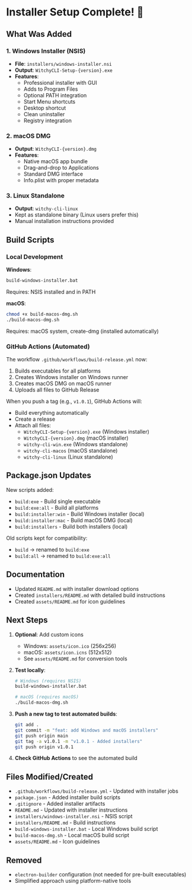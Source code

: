 # Installer Setup Complete! 🎉

## What Was Added

### 1. Windows Installer (NSIS)
- **File**: `installers/windows-installer.nsi`
- **Output**: `WitchyCLI-Setup-{version}.exe`
- **Features**:
  - Professional installer with GUI
  - Adds to Program Files
  - Optional PATH integration
  - Start Menu shortcuts
  - Desktop shortcut
  - Clean uninstaller
  - Registry integration

### 2. macOS DMG
- **Output**: `WitchyCLI-{version}.dmg`
- **Features**:
  - Native macOS app bundle
  - Drag-and-drop to Applications
  - Standard DMG interface
  - Info.plist with proper metadata

### 3. Linux Standalone
- **Output**: `witchy-cli-linux`
- Kept as standalone binary (Linux users prefer this)
- Manual installation instructions provided

## Build Scripts

### Local Development

**Windows**:
```bash
build-windows-installer.bat
```
Requires: NSIS installed and in PATH

**macOS**:
```bash
chmod +x build-macos-dmg.sh
./build-macos-dmg.sh
```
Requires: macOS system, create-dmg (installed automatically)

### GitHub Actions (Automated)

The workflow `.github/workflows/build-release.yml` now:
1. Builds executables for all platforms
2. Creates Windows installer on Windows runner
3. Creates macOS DMG on macOS runner
4. Uploads all files to GitHub Release

When you push a tag (e.g., `v1.0.1`), GitHub Actions will:
- Build everything automatically
- Create a release
- Attach all files:
  - `WitchyCLI-Setup-{version}.exe` (Windows installer)
  - `WitchyCLI-{version}.dmg` (macOS installer)
  - `witchy-cli-win.exe` (Windows standalone)
  - `witchy-cli-macos` (macOS standalone)
  - `witchy-cli-linux` (Linux standalone)

## Package.json Updates

New scripts added:
- `build:exe` - Build single executable
- `build:exe:all` - Build all platforms
- `build:installer:win` - Build Windows installer (local)
- `build:installer:mac` - Build macOS DMG (local)
- `build:installers` - Build both installers (local)

Old scripts kept for compatibility:
- `build` → renamed to `build:exe`
- `build:all` → renamed to `build:exe:all`

## Documentation

- Updated `README.md` with installer download options
- Created `installers/README.md` with detailed build instructions
- Created `assets/README.md` for icon guidelines

## Next Steps

1. **Optional**: Add custom icons
   - Windows: `assets/icon.ico` (256x256)
   - macOS: `assets/icon.icns` (512x512)
   - See `assets/README.md` for conversion tools

2. **Test locally**:
   ```bash
   # Windows (requires NSIS)
   build-windows-installer.bat
   
   # macOS (requires macOS)
   ./build-macos-dmg.sh
   ```

3. **Push a new tag to test automated builds**:
   ```bash
   git add .
   git commit -m "feat: add Windows and macOS installers"
   git push origin main
   git tag -a v1.0.1 -m "v1.0.1 - Added installers"
   git push origin v1.0.1
   ```

4. **Check GitHub Actions** to see the automated build

## Files Modified/Created

- `.github/workflows/build-release.yml` - Updated with installer jobs
- `package.json` - Added installer build scripts
- `.gitignore` - Added installer artifacts
- `README.md` - Updated with installer instructions
- `installers/windows-installer.nsi` - NSIS script
- `installers/README.md` - Build instructions
- `build-windows-installer.bat` - Local Windows build script
- `build-macos-dmg.sh` - Local macOS build script
- `assets/README.md` - Icon guidelines

## Removed

- `electron-builder` configuration (not needed for pre-built executables)
- Simplified approach using platform-native tools
